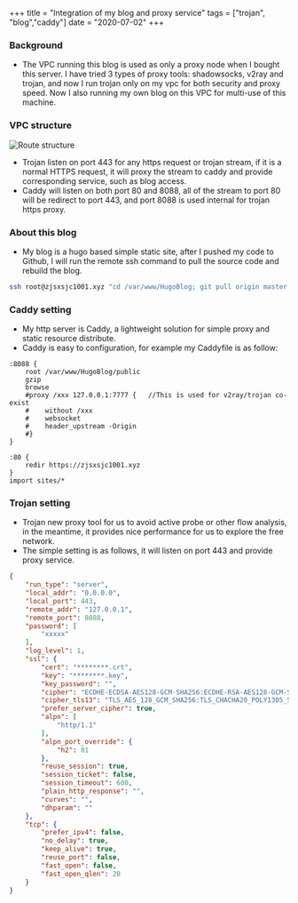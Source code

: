 +++
title =  "Integration of my blog and proxy service"
tags = ["trojan", "blog","caddy"]
date = "2020-07-02"
+++


### Background
* The VPC running this blog is used as only a proxy node when I bought this server. I have tried 3 types of proxy tools: shadowsocks, v2ray and trojan, and now I run trojan only on my vpc for both security and proxy speed. Now I also running my own blog on this VPC for multi-use of this machine.

### VPC structure
![Route structure](/images/vpc.jpg)
* Trojan listen on port 443 for any https request or trojan stream, if it is a normal HTTPS request, it will proxy the stream to caddy and provide corresponding service, such as blog access.
* Caddy will listen on both port 80 and 8088, all of the stream to port 80 will be redirect to port 443, and port 8088 is used internal for trojan https proxy.

### About this blog
* My blog is a hugo based simple static site, after I pushed my code to Github, I will run the remote ssh command to pull the source code and rebuild the blog.
```bash
ssh root@zjsxsjc1001.xyz "cd /var/www/HugoBlog; git pull origin master; hugo"
```

### Caddy setting
* My http server is Caddy, a lightweight solution for simple proxy and static resource distribute. 
* Caddy is easy to configuration, for example my Caddyfile is as follow:
```nginx
:8088 {
    root /var/www/HugoBlog/public
    gzip
    browse
    #proxy /xxx 127.0.0.1:7777 {   //This is used for v2ray/trojan co-exist
    #    without /xxx
    #    websocket
    #    header_upstream -Origin
    #}
}

:80 {
    redir https://zjsxsjc1001.xyz
}
import sites/*

```

### Trojan setting
* Trojan new proxy tool for us to avoid active probe or other flow analysis, in the meantime, it provides nice performance for us to explore the free network.
* The simple setting is as follows, it will listen on port 443 and provide proxy service.

```json
{
    "run_type": "server",
    "local_addr": "0.0.0.0",
    "local_port": 443,
    "remote_addr": "127.0.0.1",
    "remote_port": 8088,
    "password": [
        "xxxxx"
    ],
    "log_level": 1,
    "ssl": {
        "cert": "********.crt",
        "key": "********.key",
        "key_password": "",
        "cipher": "ECDHE-ECDSA-AES128-GCM-SHA256:ECDHE-RSA-AES128-GCM-SHA256:ECDHE-ECDSA-AES256-GCM-SHA384:ECDHE-RSA-AES256-GCM-SHA384:ECDHE-ECDSA-CHACHA20-POLY1305:ECDHE-RSA-CHACHA20-POLY1305:DHE-RSA-AES128-GCM-SHA256:DHE-RSA-AES256-GCM-SHA384",
        "cipher_tls13": "TLS_AES_128_GCM_SHA256:TLS_CHACHA20_POLY1305_SHA256:TLS_AES_256_GCM_SHA384",
        "prefer_server_cipher": true,
        "alpn": [
            "http/1.1"
        ],
        "alpn_port_override": {
            "h2": 81
        },
        "reuse_session": true,
        "session_ticket": false,
        "session_timeout": 600,
        "plain_http_response": "",
        "curves": "",
        "dhparam": ""
    },
    "tcp": {
        "prefer_ipv4": false,
        "no_delay": true,
        "keep_alive": true,
        "reuse_port": false,
        "fast_open": false,
        "fast_open_qlen": 20
    }
}

```